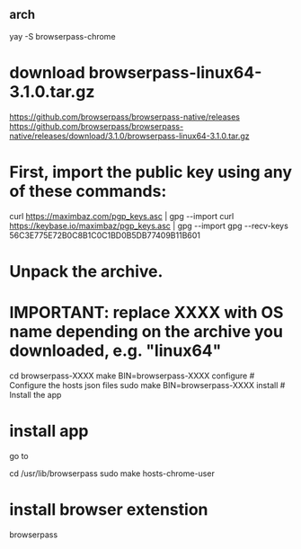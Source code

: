 ## arch
yay -S browserpass-chrome

# download browserpass-linux64-3.1.0.tar.gz
https://github.com/browserpass/browserpass-native/releases
https://github.com/browserpass/browserpass-native/releases/download/3.1.0/browserpass-linux64-3.1.0.tar.gz

# First, import the public key using any of these commands:
curl https://maximbaz.com/pgp_keys.asc | gpg --import
curl https://keybase.io/maximbaz/pgp_keys.asc | gpg --import
gpg --recv-keys 56C3E775E72B0C8B1C0C1BD0B5DB77409B11B601

# Unpack the archive.
# IMPORTANT: replace XXXX with OS name depending on the archive you downloaded, e.g. "linux64"
cd browserpass-XXXX
make BIN=browserpass-XXXX configure      # Configure the hosts json files
sudo make BIN=browserpass-XXXX install   # Install the app

# install app
go to
<!-- /usr/local/lib/browserpass/  -->
cd /usr/lib/browserpass
sudo make hosts-chrome-user
<!-- make hosts-vivaldi-user -->

# install browser extenstion
browserpass
